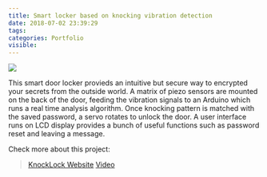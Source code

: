 ```yaml
---
title: Smart locker based on knocking vibration detection
date: 2018-07-02 23:39:29
tags:
categories: Portfolio
visible:
---
```

![](/uploads/knocklock.jpg)

This smart door locker provieds an intuitive but secure way to encrypted your secrets from the outside world. 
A matrix of piezo sensors are mounted on the back of the door, feeding the vibration signals to an Arduino which runs a real time analysis algorithm. Once knocking pattern is matched with the saved password, a servo rotates to unlock the door. A user interface runs on LCD display provides a bunch of useful functions such as password reset and leaving a message.

Check more about this project:
> [KnockLock Website](http://www.ee.ic.ac.uk/zhongxuan.li15/yr2proj/default.html)
> [Video](https://www.youtube.com/watch?v=9a7YVxpA8rk)